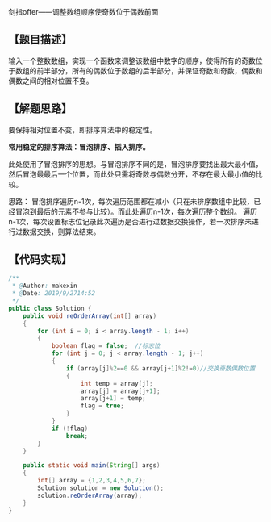 剑指offer——调整数组顺序使奇数位于偶数前面
##  【题目描述】
输入一个整数数组，实现一个函数来调整该数组中数字的顺序，使得所有的奇数位于数组的前半部分，所有的偶数位于数组的后半部分，并保证奇数和奇数，偶数和偶数之间的相对位置不变。

## 【解题思路】
要保持相对位置不变，即排序算法中的稳定性。

**常用稳定的排序算法：冒泡排序、插入排序。**

此处使用了冒泡排序的思想。与冒泡排序不同的是，冒泡排序要找出最大最小值，然后冒泡最最后一个位置，而此处只需将奇数与偶数分开，不存在最大最小值的比较。

思路：
冒泡排序遍历n-1次，每次遍历范围都在减小（只在未排序数组中比较，已经冒泡到最后的元素不参与比较）。而此处遍历n-1次，每次遍历整个数组。
遍历n-1次，每次设置标志位记录此次遍历是否进行过数据交换操作，若一次排序未进行过数据交换，则算法结束。

## 【代码实现】

```java
/**
 * @Author: makexin
 * @Date: 2019/9/2714:52
 */
public class Solution {
    public void reOrderArray(int[] array)
    {
        for (int i = 0; i < array.length - 1; i++)
        {
            boolean flag = false;  //标志位
            for (int j = 0; j < array.length - 1; j++)
            {
                if (array[j]%2==0 && array[j+1]%2!=0)//交换奇数偶数位置
                {
                    int temp = array[j];
                    array[j] = array[j+1];
                    array[j+1] = temp;
                    flag = true;
                }
            }
            if (!flag)
                break;
        }
    }

    public static void main(String[] args)
    {
        int[] array = {1,2,3,4,5,6,7};
        Solution solution = new Solution();
        solution.reOrderArray(array);
    }
}

```

```
